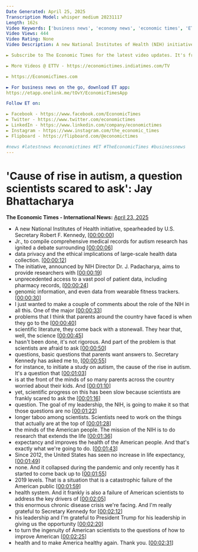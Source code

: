 ```yaml
---
Date Generated: April 25, 2025
Transcription Model: whisper medium 20231117
Length: 162s
Video Keywords: ['business news', 'economy news', 'economic times', 'ET Markets', 'ET', 'latest news', 'news today', 'news', 'trending', 'viral', 'trending videos', 'viral videos', 'trending news', 'big news', 'Jay Bhattacharya', 'NIH Director Nominee', 'National Institutes of Health', 'US National Institutes of Health', 'US Secretary Robert F Kennedy Jr', 'Robert F Kennedy Jr', 'rise in autism', 'large-scale health data collection', 'wearable fitness trackers']
Video Views: 444
Video Rating: None
Video Description: A new National Institutes of Health (NIH) initiative, spearheaded by US Secretary Robert F. Kennedy Jr., to compile comprehensive medical records for autism research has ignited a debate surrounding data privacy and the ethical implications of large-scale health data collection. The initiative, announced by NIH Director Dr. Jay Bhattacharya, aims to provide researchers with unprecedented access to a vast pool of patient data, including pharmacy records, genomic information, and even data from wearable fitness trackers. “Sec. Kennedy has asked me to initiate a study on the cause of the rise in autism. It's a question that is at the front of the minds of so many parents, yet scientific progress on this has been slow because scientists are frankly scared to ask the question,” Jay Bhattacharya said.

► Subscribe to The Economic Times for the latest video updates. It's free! - https://www.youtube.com/TheEconomicTimes?sub_confirmation=1

► More Videos @ ETTV - https://economictimes.indiatimes.com/TV

► https://EconomicTimes.com

► For business news on the go, download ET app:
https://etapp.onelink.me/tOvY/EconomicTimesApp

Follow ET on:

► Facebook - https://www.facebook.com/EconomicTimes 
► Twitter - https://www.twitter.com/economictimes
► LinkedIn - https://www.linkedin.com/company/economictimes
► Instagram - https://www.instagram.com/the_economic_times
► Flipboard - https://flipboard.com/@economictimes

#news #latestnews #economictimes #ET #TheEconomicTimes #businessnews
---
```


# 'Cause of rise in autism, a question scientists scared to ask': Jay Bhattacharya
**The Economic Times - International News:** [April 23, 2025](https://www.youtube.com/watch?v=veIiryI0H_Y)
*  A new National Institutes of Health initiative, spearheaded by U.S. Secretary Robert F. Kennedy, [[00:00:00](https://www.youtube.com/watch?v=veIiryI0H_Y&t=0.0s)]
*  Jr., to compile comprehensive medical records for autism research has ignited a debate surrounding [[00:00:06](https://www.youtube.com/watch?v=veIiryI0H_Y&t=6.4s)]
*  data privacy and the ethical implications of large-scale health data collection. [[00:00:12](https://www.youtube.com/watch?v=veIiryI0H_Y&t=12.32s)]
*  The initiative, announced by NIH Director Dr. J. Padacharya, aims to provide researchers with [[00:00:19](https://www.youtube.com/watch?v=veIiryI0H_Y&t=19.2s)]
*  unprecedented access to a vast pool of patient data, including pharmacy records, [[00:00:24](https://www.youtube.com/watch?v=veIiryI0H_Y&t=24.88s)]
*  genomic information, and even data from wearable fitness trackers. [[00:00:30](https://www.youtube.com/watch?v=veIiryI0H_Y&t=30.16s)]
*  I just wanted to make a couple of comments about the role of the NIH in all this. One of the major [[00:00:33](https://www.youtube.com/watch?v=veIiryI0H_Y&t=33.92s)]
*  problems that I think that parents around the country have faced is when they go to the [[00:00:40](https://www.youtube.com/watch?v=veIiryI0H_Y&t=40.16s)]
*  scientific literature, they come back with a stonewall. They hear that, well, the science [[00:00:45](https://www.youtube.com/watch?v=veIiryI0H_Y&t=45.68s)]
*  hasn't been done, it's not rigorous. And part of the problem is that scientists are afraid to ask [[00:00:50](https://www.youtube.com/watch?v=veIiryI0H_Y&t=50.96s)]
*  questions, basic questions that parents want answers to. Secretary Kennedy has asked me to, [[00:00:55](https://www.youtube.com/watch?v=veIiryI0H_Y&t=55.52s)]
*  for instance, to initiate a study on autism, the cause of the rise in autism. It's a question that [[00:01:03](https://www.youtube.com/watch?v=veIiryI0H_Y&t=63.120000000000005s)]
*  is at the front of the minds of so many parents across the country worried about their kids. And [[00:01:10](https://www.youtube.com/watch?v=veIiryI0H_Y&t=70.32s)]
*  yet, scientific progress on this has been slow because scientists are frankly scared to ask the [[00:01:16](https://www.youtube.com/watch?v=veIiryI0H_Y&t=76.24s)]
*  question. The goal of my leadership, the NIH, is going to make it so that those questions are no [[00:01:22](https://www.youtube.com/watch?v=veIiryI0H_Y&t=82.24s)]
*  longer taboo among scientists. Scientists need to work on the things that actually are at the top of [[00:01:28](https://www.youtube.com/watch?v=veIiryI0H_Y&t=88.56s)]
*  the minds of the American people. The mission of the NIH is to do research that extends the life [[00:01:36](https://www.youtube.com/watch?v=veIiryI0H_Y&t=96.47999999999999s)]
*  expectancy and improves the health of the American people. And that's exactly what we're going to do. [[00:01:43](https://www.youtube.com/watch?v=veIiryI0H_Y&t=103.84s)]
*  Since 2012, the United States has seen no increase in life expectancy, [[00:01:49](https://www.youtube.com/watch?v=veIiryI0H_Y&t=109.76s)]
*  none. And it collapsed during the pandemic and only recently has it started to come back up to [[00:01:55](https://www.youtube.com/watch?v=veIiryI0H_Y&t=115.28s)]
*  2019 levels. That is a situation that is a catastrophic failure of the American public [[00:01:59](https://www.youtube.com/watch?v=veIiryI0H_Y&t=119.92s)]
*  health system. And it frankly is also a failure of American scientists to address the key drivers of [[00:02:05](https://www.youtube.com/watch?v=veIiryI0H_Y&t=125.52000000000001s)]
*  this enormous chronic disease crisis we're facing. And I'm really grateful to Secretary Kennedy for [[00:02:12](https://www.youtube.com/watch?v=veIiryI0H_Y&t=132.48s)]
*  his leadership and I'm grateful to President Trump for his leadership in giving us the opportunity [[00:02:20](https://www.youtube.com/watch?v=veIiryI0H_Y&t=140.32s)]
*  to turn the ingenuity of American scientists to the questions of how to improve American [[00:02:25](https://www.youtube.com/watch?v=veIiryI0H_Y&t=145.92s)]
*  health and to make America healthy again. Thank you. [[00:02:31](https://www.youtube.com/watch?v=veIiryI0H_Y&t=151.12s)]
